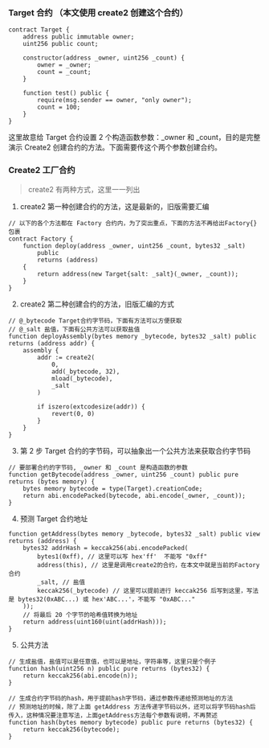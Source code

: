### Target 合约 （本文使用 create2 创建这个合约）

```solidity
contract Target {
    address public immutable owner;
    uint256 public count;

    constructor(address _owner, uint256 _count) {
        owner = _owner;
        count = _count;
    }

    function test() public {
        require(msg.sender == owner, "only owner");
        count = 100;
    }
}
```

这里故意给 Target 合约设置 2 个构造函数参数：\_owner 和 \_count，目的是完整演示 Create2 创建合约的方法。下面需要传这个两个参数创建合约。

### Create2 工厂合约

> create2 有两种方式，这里一一列出

1. create2 第一种创建合约的方法，这是最新的，旧版需要汇编

```
// 以下的各个方法都在 Factory 合约内，为了突出重点，下面的方法不再给出Factory{}包裹
contract Factory {
    function deploy(address _owner, uint256 _count, bytes32 _salt)
        public
        returns (address)
    {
        return address(new Target{salt: _salt}(_owner, _count));
    }
}
```

2. create2 第二种创建合约的方法，旧版汇编的方式

```
// @_bytecode Target合约字节码，下面有方法可以方便获取
// @_salt 盐值，下面有公共方法可以获取盐值
function deployAssembly(bytes memory _bytecode, bytes32 _salt) public returns (address addr) {
    assembly {
        addr := create2(
            0,
            add(_bytecode, 32),
            mload(_bytecode),
            _salt
        )

        if iszero(extcodesize(addr)) {
            revert(0, 0)
        }
    }
}
```

3. 第 2 步 Target 合约的字节码，可以抽象出一个公共方法来获取合约字节码

```
// 要部署合约的字节码, _owner 和 _count 是构造函数的参数
function getBytecode(address _owner, uint256 _count) public pure returns (bytes memory) {
    bytes memory bytecode = type(Target).creationCode;
    return abi.encodePacked(bytecode, abi.encode(_owner, _count));
}
```

4. 预测 Target 合约地址

```
function getAddress(bytes memory _bytecode, bytes32 _salt) public view returns (address) {
    bytes32 addrHash = keccak256(abi.encodePacked(
        bytes1(0xff), // 这里可以写 hex'ff'  不能写 "0xff"
        address(this), // 这里是调用create2的合约，在本文中就是当前的Factory合约
        _salt, // 盐值
        keccak256(_bytecode) // 这里可以提前进行 keccak256 后写到这里，写法是 bytes32(0xABC...) 或 hex'ABC...'，不能写 "0xABC..."
    ));
    // 将最后 20 个字节的哈希值转换为地址
    return address(uint160(uint(addrHash)));
}
```

5. 公共方法

```
// 生成盐值，盐值可以是任意值，也可以是地址，字符串等，这里只是个例子
function hash(uint256 n) public pure returns (bytes32) {
    return keccak256(abi.encode(n));
}

// 生成合约字节码的hash，用于提前hash字节码，通过参数传递给预测地址的方法
// 预测地址的时候，除了上面 getAddress 方法传递字节码以外，还可以将字节码hash后传入，这种情况要注意写法，上面getAddress方法每个参数有说明，不再赘述
function hash(bytes memory bytecode) public pure returns (bytes32) {
    return keccak256(bytecode);
}
```
